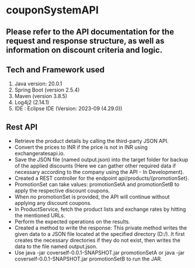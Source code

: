 # couponSystemAPI

## Please refer to the API documentation for the request and response structure, as well as information on discount criteria and logic.

## Tech and Framework used
1. Java version: 20.0.1
2. Spring Boot (version 2.5.4)
3. Maven (version 3.8.5)
4. Log4j2 (2.14.1)
5. IDE : Eclipse IDE  (Version: 2023-09 (4.29.0)) 

## Rest API

- Retrieve the product details by calling the third-party JSON API.
- Convert the prices to INR if the price is not in INR using exchangeratesapi.io.
- Save the JSON file (named output.json) into the target folder for backup of the applied discounts (Here we can gather other required data if necessary according to the company using the API - In Development).
- Created a REST controller for the endpoint api/products/{promotionSet}.
- PromotionSet can take values: promotionSetA and promotionSetB to apply the respective discount coupons.
- When no promotionSet is provided, the API will continue without applying any discount coupons.
- In ProductService, fetch the product lists and exchange rates by hitting the mentioned URLs.
- Perform the expected operations on the results.
- Created a method to write the response: This private method writes the given data to a JSON file located at the specified directory (D:/). It first creates the necessary directories if they do not exist, then writes the data to the file named output.json.
- Use java -jar coverself-0.0.1-SNAPSHOT.jar promotionSetA or java -jar coverself-0.0.1-SNAPSHOT.jar promotionSetB to run the JAR.
